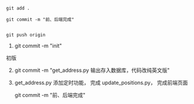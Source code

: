 
```

git add .

git commit -m "前、后端完成"


git push origin
```




1. git commit -m "init"

  初版

2. git commit -m "get_address.py 输出存入数据库，代码改纯英文版"

3. get_address.py 添加定时功能，
   完成 update_positions.py，
   完成前端页面

   git commit -m "前、后端完成"
